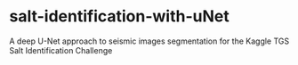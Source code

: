 # salt-identification-with-uNet
A deep U-Net approach to seismic images segmentation for the Kaggle TGS Salt Identification Challenge
